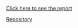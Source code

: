 
[Click here to see the report](https://docs.google.com/document/d/1InMpXbcKYLtR9AxborT0N25tK_TkcYiN/edit?usp=sharing&ouid=102493506019105647497&rtpof=true&sd=true)

[Repository](https://github.com/rkarolina/Challenge_portfolio_karolina/tree/main)


